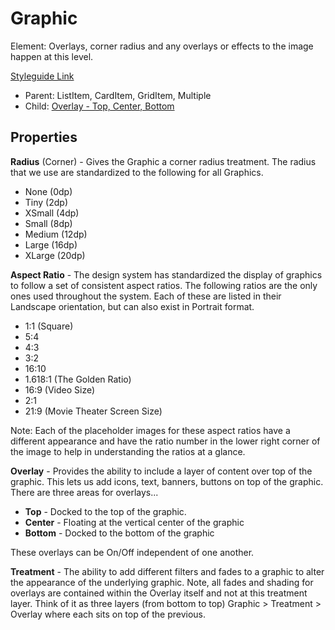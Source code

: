 # Graphic

Element: Overlays, corner radius and any overlays or effects to the image happen at this level.

[Styleguide Link](https://zpl.io/VxA44QE)

- Parent: ListItem, CardItem, GridItem, Multiple
- Child: [Overlay - Top, Center, Bottom](https://github.com/able-app/docs/blob/7486c8fa88811fddbd49b82001d919e42805712e/controls/%CE%B5%20elements/overlay/overlay.md)

## Properties

**Radius** (Corner) - Gives the Graphic a corner radius treatment. The radius that we use are standardized to the following for all Graphics.

- None (0dp)
- Tiny (2dp)
- XSmall (4dp)
- Small (8dp)
- Medium (12dp)
- Large (16dp)
- XLarge (20dp)

**Aspect Ratio** - The design system has standardized the display of graphics to follow a set of consistent aspect ratios. The following ratios are the only ones used throughout the system. Each of these are listed in their Landscape orientation, but can also exist in Portrait format.

- 1:1 (Square)
- 5:4
- 4:3
- 3:2
- 16:10
- 1.618:1 (The Golden Ratio)
- 16:9 (Video Size)
- 2:1
- 21:9 (Movie Theater Screen Size)

Note: Each of the placeholder images for these aspect ratios have a different appearance and have the ratio number in the lower right corner of the image to help in understanding the ratios at a glance.

**Overlay** - Provides the ability to include a layer of content over top of the graphic.  This lets us add icons, text, banners, buttons on top of the graphic. There are three areas for overlays...

- **Top** - Docked to the top of the graphic.
- **Center** - Floating at the vertical center of the graphic
- **Bottom** - Docked to the bottom of the graphic

These overlays can be On/Off independent of one another.

**Treatment** - The ability to add different filters and fades to a graphic to alter the appearance of the underlying graphic. Note, all fades and shading for overlays are contained within the Overlay itself and not at this treatment layer.  Think of it as three layers (from bottom to top) Graphic > Treatment > Overlay where each sits on top of the previous.
